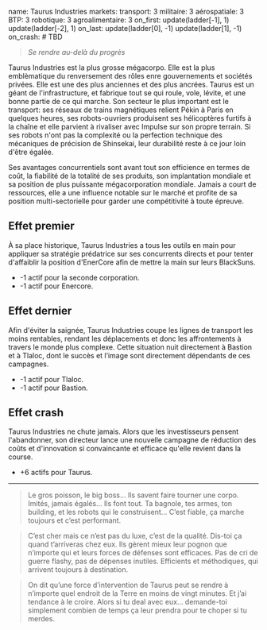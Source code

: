 name: Taurus Industries
markets:
    transport: 3
    militaire: 3
    aérospatiale: 3
    BTP: 3
    robotique: 3
    agroalimentaire: 3
on_first:
    update(ladder[-1], 1)
    update(ladder[-2], 1)
on_last:
    update(ladder[0], -1)
    update(ladder[1], -1)
on_crash:
    # TBD

> *Se rendre au-delà du progrès*

Taurus Industries est la plus grosse mégacorpo. Elle est la plus emblèmatique du renversement des rôles enre gouvernements et sociétés privées. Elle est une des plus anciennes et des plus  ancrées. Taurus est un géant de l'infrastructure, et fabrique tout se qui roule, vole, lévite, et une bonne partie de ce qui marche. Son secteur le plus important est le transport: ses réseaux de trains magnétiques relient Pékin à Paris en quelques heures, ses robots-ouvriers produisent ses hélicoptères furtifs à la chaîne et elle parvient à rivaliser avec Impulse sur son propre terrain. Si ses robots n'ont pas la complexité ou la perfection technique des mécaniques de précision de Shinsekai, leur durabilité reste à ce jour loin d'être égalée.

Ses avantages concurrentiels sont avant tout son efficience en termes de coût, la fiabilité de la totalité de ses produits, son implantation mondiale et sa position de plus puissante mégacorporation mondiale. Jamais a court de ressources, elle a une influence notable sur le marché et profite de sa position multi-sectorielle pour garder une compétitivité à toute épreuve.

## Effet premier
À sa place historique, Taurus Industries a tous les outils en main pour appliquer sa stratégie prédatrice sur ses concurrents directs et pour tenter d'affaiblir la position d'EnerCore afin de mettre la main sur leurs BlackSuns.

* -1 actif pour la seconde corporation.
* -1 actif pour Enercore.

## Effet dernier
Afin d'éviter la saignée, Taurus Industries coupe les lignes de transport les moins rentables, rendant les déplacements et donc les affrontements à travers le monde plus complexe. Cette situation nuit directement à Bastion et à Tlaloc, dont le succès et l’image sont directement dépendants de ces campagnes.

* -1 actif pour Tlaloc.
* -1 actif pour Bastion.

## Effet crash
Taurus Industries ne chute jamais. Alors que les investisseurs pensent l'abandonner, son directeur lance une nouvelle campagne de réduction des coûts et d'innovation si convaincante et efficace qu'elle revient dans la course.

* +6 actifs pour Taurus.

---

>Le gros poisson, le big boss...  Ils savent faire tourner une corpo. Imités, jamais égalés… Ils font tout. Ta bagnole, tes armes, ton building, et les robots qui le construisent… C’est fiable, ça marche toujours et c’est performant. 

>C’est cher mais ce n’est pas du luxe, c’est de la qualité. Dis-toi ça quand t’arriveras chez eux. Ils gèrent mieux leur pognon que n’importe qui et leurs forces de défenses sont efficaces. Pas de cri de guerre flashy, pas de dépenses inutiles. Efficients et méthodiques, qui arrivent toujours à destination. 

>On dit qu’une force d’intervention de Taurus peut se rendre à n’importe quel endroit de la Terre en moins de vingt minutes. Et j’ai tendance à le croire. Alors si tu deal avec eux… demande-toi simplement combien de temps ça leur prendra pour te choper si tu merdes.
